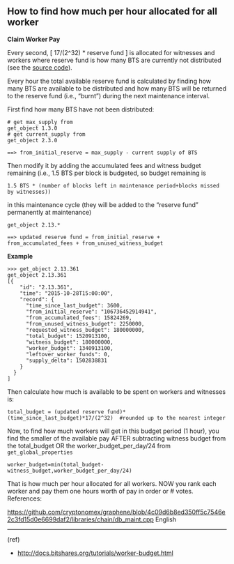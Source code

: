 ## How to find how much per hour allocated for all worker

**Claim Worker Pay**

Every second, [ 17/(2^32) * reserve fund ] is allocated for witnesses and workers where reserve fund is how many BTS are currently not distributed (see the [source code](https://github.com/cryptonomex/graphene/blob/f85dec1c23f6bf9259ad9f15311b2e4aac4f9d44/libraries/chain/include/graphene/chain/config.hpp)).

Every hour the total available reserve fund is calculated by finding how many BTS are available to be distributed and how many BTS will be returned to the reserve fund (i.e., “burnt”) during the next maintenance interval.

First find how many BTS have not been distributed:

    # get max_supply from
    get_object 1.3.0
    # get current_supply from
    get_object 2.3.0

    ==> from_initial_reserve = max_supply - current supply of BTS

Then modify it by adding the accumulated fees and witness budget remaining (i.e., 1.5 BTS per block is budgeted, so budget remaining is

    1.5 BTS * (number of blocks left in maintenance period+blocks missed by witnesses))

in this maintenance cycle (they will be added to the “reserve fund” permanently at maintenance)

    get_object 2.13.*

    ==> updated reserve fund = from_initial_reserve +  from_accumulated_fees + from_unused_witness_budget

**Example**

    >>> get_object 2.13.361
    get_object 2.13.361
    [{
        "id": "2.13.361",
        "time": "2015-10-28T15:00:00",
        "record": {
          "time_since_last_budget": 3600,
          "from_initial_reserve": "106736452914941",
          "from_accumulated_fees": 15824269,
          "from_unused_witness_budget": 2250000,
          "requested_witness_budget": 180000000,
          "total_budget": 1520913100,
          "witness_budget": 180000000,
          "worker_budget": 1340913100,
          "leftover_worker_funds": 0,
          "supply_delta": 1502838831
        }
      }
    ]

Then calculate how much is available to be spent on workers and witnesses is:

    total_budget = (updated reserve fund)*(time_since_last_budget)*17/(2^32)  #rounded up to the nearest integer

Now, to find how much workers will get in this budget period (1 hour), you find the smaller of the available pay AFTER subtracting witness budget from the total_budget OR the worker_budget_per_day/24 from `get_global_properties`

    worker_budget=min(total_budget-witness_budget,worker_budget_per_day/24)

That is how much per hour allocated for all workers. NOW you rank each worker and pay them one hours worth of pay in order or # votes.
References:

https://github.com/cryptonomex/graphene/blob/4c09d6b8ed350ff5c7546e2c3fd15d0e6699daf2/libraries/chain/db_maint.cpp
English

***
(ref)
- http://docs.bitshares.org/tutorials/worker-budget.html

